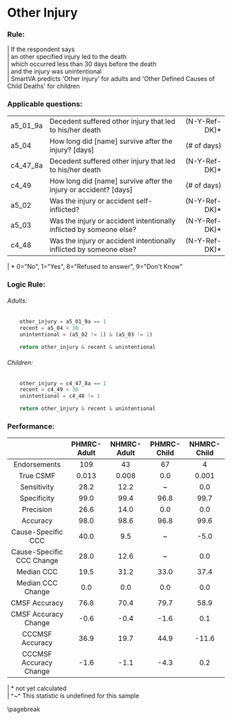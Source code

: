 # Other Injury

### Rule:
|  If the respondent says   
|    an other specified injury led to the death   
|    which occurred less than 30 days before the death   
|    and the injury was unintentional   
|  SmartVA predicts 'Other Injury' for adults and 'Other Defined Causes of Child Deaths' for children    




### Applicable questions:
|            |                                          |                  |
|:-----------|:-----------------------------------------|-----------------:|
| a5_01_9a | Decedent suffered other injury that led to his/her death | (N-Y-Ref-DK)* |
| a5_04 | How long did [name] survive after the injury? [days] | (# of days) |
| c4_47_8a | Decedent suffered other injury that led to his/her death | (N-Y-Ref-DK)* |
| c4_49 | How long did [name] survive after the injury or accident? [days] | (# of days) |
| a5_02 | Was the injury or accident self-inflicted? | (N-Y-Ref-DK)* |
| a5_03 | Was the injury or accident intentionally inflicted by someone else? | (N-Y-Ref-DK)* |
| c4_48 | Was the injury or accident intentionally inflicted by someone else? | (N-Y-Ref-DK)* |

|  \* 0="No", 1="Yes", 8="Refused to answer", 9="Don't Know"   


### Logic Rule:

###### Adults:
~~~~~python
    other_injury = a5_01_9a == 1
    recent = a5_04 < 30
    unintentional = (a5_02 != 1) & (a5_03 != 1)

    return other_injury & recent & unintentional
~~~~~

###### Children:
~~~~~python
    other_injury = c4_47_8a == 1
    recent = c4_49 < 30
    unintentional = c4_48 != 1

    return other_injury & recent & unintentional
~~~~~
    

### Performance:
|             | PHMRC-Adult |  NHMRC-Adult |  PHMRC-Child |  NHMRC-Child |    
|:-----------:|:------------:|:------------:|:------------:|:------------:|   
| Endorsements| 109 |  43 |  67 |  4 |    
|  True CSMF  | 0.013 |  0.008 |  0.0 |  0.001 |    
| Sensitivity | 28.2 |  12.2 |  ~ |  0.0 |    
| Specificity | 99.0 |  99.4 |  96.8 |  99.7 |    
|  Precision  | 26.6 |  14.0 |  0.0 |  0.0 |    
|   Accuracy  | 98.0 |  98.6 |  96.8 |  99.6 |    
|Cause-Specific CCC| 40.0 |  9.5 |  ~ |  -5.0 |    
|Cause-Specific CCC Change| 28.0 |  12.6 |  ~ |  0.0 |    
|  Median CCC | 19.5 |  31.2 |  33.0 |  37.4 |    
|Median CCC Change| 0.0 |  0.0 |  0.0 |  0.0 |    
|CMSF Accuracy| 76.8 |  70.4 |  79.7 |  58.9 |    
|CMSF Accuracy Change| -0.6 |  -0.4 |  -1.6 |  0.1 |    
|CCCMSF Accuracy| 36.9 |  19.7 |  44.9 |  -11.6 |    
|CCCMSF Accuracy Change| -1.6 |  -1.1 |  -4.3 |  0.2 |    

|  \* not yet calculated   
|  ^~^ This statistic is undefined for this sample   

\pagebreak
